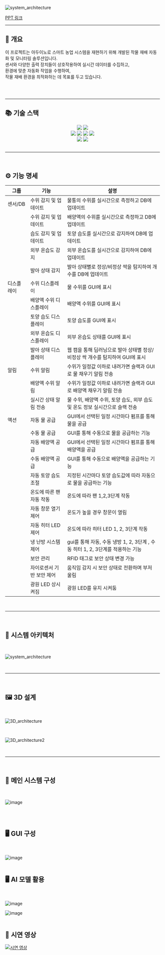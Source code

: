 
![system_architecture](https://github.com/user-attachments/assets/7bf3d637-bb49-4fa9-bd7a-8d599a98806e)

[PPT 링크](https://docs.google.com/presentation/d/1ggPNrnSeVovyCdoah-VRCkFlJqgdLUMNempdSXxGVjI/edit?usp=sharing)

***

## 🌱 개요

이 프로젝트는 아두이노로 스마트 농업 시스템을 재현하기 위해 개발된 작물 재배 자동화 및 모니터링 솔루션입니다.<br> 센서와 다양한 출력 장치들이 상호작용하여 실시간 데이터를 수집하고, <br > 
환경에 맞춘 자동화 작업을 수행하여,<br>
작물 재배 환경을 최적화하는 데 목표를 두고 있습니다.

<br>

<br>

***

## 📚 기술 스택


<div align=center> 
  <img src="https://img.shields.io/badge/python-3776AB?style=for-the-badge&logo=python&logoColor=white"> 
  <img src="https://img.shields.io/badge/c++-00599C?style=for-the-badge&logo=c%2B%2B&logoColor=white">
  <br>

  <img src="https://img.shields.io/badge/github-181717?style=for-the-badge&logo=github&logoColor=white">
  <img src="https://img.shields.io/badge/jira-0052CC?style=for-the-badge&logo=jira&logoColor=white">
  <img src="https://img.shields.io/badge/confluence-172B4D?style=for-the-badge&logo=confluence&logoColor=white">
  <img src="https://img.shields.io/badge/slack-4A154B?style=for-the-badge&logo=slack&logoColor=white">
  <br>
  
  <img src="https://img.shields.io/badge/arduino-00979D?style=for-the-badge&logo=arduino&logoColor=white">
  <img src="https://img.shields.io/badge/mysql-4479A1?style=for-the-badge&logo=mysql&logoColor=white"> 

  <br>
</div>


<br>

***

<br>

## ⚙️ 기능 명세

| 그룹        | 기능                     | 설명                                                      |
|-------------|--------------------------|-----------------------------------------------------------|
| 센서/DB     | 수위 감지 및 업데이트        | 물통의 수위를 실시간으로 측정하고 DB에 업데이트             |
|             | 수위 감지 및 업데이트        | 배양액의 수위를 실시간으로 측정하고 DB에 업데이트           |
|             | 습도 감지 및 업데이트        | 토양 습도를 실시간으로 감지하여 DB에 업데이트               |
|             | 외부 온습도 감지            | 외부 온습도를 실시간으로 감지하여 DB에 업데이트             |
|             | 발아 상태 감지             | 발아 상태별로 정상/비정상 싹을 탐지하여 개수를 DB에 업데이트               |
| 디스플레이  | 수위 디스플레이             | 물 수위를 GUI에 표시                                         |
|             | 배양액 수위 디스플레이       | 배양액 수위를 GUI에 표시                                  |
|             | 토양 습도 디스플레이        | 토양 습도를 GUI에 표시                                    |
|             | 외부 온습도 디스플레이       | 외부 온습도 상태를 GUI에 표시                              |
|             | 발아 상태 디스플레이        | 웹 캠을 통해 딥러닝으로 발아 상태별 정상/비정상 싹 개수를 탐지하여 GUI에 표시             |
| 알림        | 수위 알림                 | 수위가 일정값 이하로 내려가면 슬랙과 GUI로 물 채우기 알림 전송 |
|             | 배양액 수위 알림            | 수위가 일정값 이하로 내려가면 슬랙과 GUI로 배양액 채우기 알림 전송 |
|             | 실시간 상태 알림 전송       | 물 수위, 배양액 수위, 토양 습도, 외부 습도 및 온도 정보 실시간으로 슬랙 전송 |
| 액션        | 자동 물 공급               | GUI에서 선택된 일정 시간마다 펌프를 통해 물을 공급          |
|             | 수동 물 공급               | GUI를 통해 수동으로 물을 공급하는 기능                     |
|             | 자동 배양액 공급            | GUI에서 선택된 일정 시간마다 펌프를 통해 배양액을 공급       |
|             | 수동 배양액 공급            | GUI를 통해 수동으로 배양액을 공급하는 기능                 |
|             | 자동 토양 습도 조절         | 지정된 시간마다 토양 습도값에 따라 자동으로 물을 공급하는 기능 |
|             | 온도에 따른 팬 자동 작동     | 온도에 따라 팬 1,2,3단계 작동                              |
|             | 자동 창문 열기 제어          | 온도가 높을 경우 창문이 열림                               |
|             | 자동 히터 LED 제어          | 온도에 따라 히터 LED 1, 2, 3단계 작동                     |
|             | 냉 난방 시스템 제어         | gui를 통해 자동, 수동 냉방 1, 2, 3단계 , 수동 히터 1, 2, 3단계를 적용하는 기능|
|             | 보안 관리                 | RFID 태그로 보안 상태 변경 가능                             |
|             | 자이로센서 기반 보안 제어     | 움직임 감지 시 보안 상태로 전환하며 부저 울림               |
|             | 광원 LED 상시 켜짐          | 광원 LED를 유지 시켜둠                                     |



<br>

***

<br>

## 🧩 시스템 아키텍처
<br>

![system_architecture](https://github.com/user-attachments/assets/89a47ec8-6b56-4385-8dec-177bcf8193af)

<br>

***

<br>

## 🖼️ 3D 설계
<br>

![3D_architecture](https://github.com/user-attachments/assets/3daa238a-8bbf-4430-9c6a-e8f8f3b1b478)

<br>

![3D_architecture2](https://github.com/user-attachments/assets/270f2bfd-e1f3-47aa-b826-ac5a7e903ea4)


<br>

***

<br>


## 🔧 메인 시스템 구성
<br>

![image](https://github.com/user-attachments/assets/d6e71f1a-5d10-4d5f-991a-2195dd46a361)

<br>
<br>

## 🖥️ GUI 구성
<br>

![image](https://github.com/user-attachments/assets/ca40582b-0c25-4de2-8e1d-3441d7378a72)
<br>
<br>

## 🖥️ AI 모델 활용
<br>

![image](https://github.com/user-attachments/assets/da651389-c790-450b-b913-529dbcdd8929)

![image](https://www.aihub.or.kr/web-nas/aihub21/files/editor/2023/05/693152addd4246faa11978e8a73f3912.png)
<br>
<br>

## 🎥 시연 영상

[![시연 영상](https://github.com/user-attachments/assets/dda7faec-7499-4395-bfb8-710bbabb7a9c)](https://drive.google.com/file/d/12uW_B-E1xBmYg843od77IKQixIxkJizn/view?usp=sharing)


